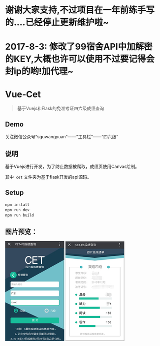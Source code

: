 # 谢谢大家支持,不过项目在一年前练手写的....已经停止更新维护啦~
# 2017-8-3: 修改了99宿舍API中加解密的KEY,大概也许可以使用不过要记得会封ip的哟!加代理~
# Vue-Cet

>   基于Vuejs和Flask的免准考证四六级成绩查询

## Demo

关注微信公众号“sguwangyuan”——“工具栏”——“四六级”

## 说明

基于Vuejs进行开发，为了防止数据被爬取，成绩页使用Canvas绘制。

其中` cet` 文件夹为基于flask开发的api源码。

## Setup

``` bash
npm install
npm run dev
npm run build
```

## 图片预览：



 ![index](index.jpg) ![score](score.jpg)
